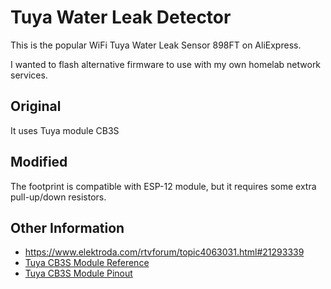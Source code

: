
# Tuya Water Leak Detector

This is the popular WiFi Tuya Water Leak Sensor 898FT on AliExpress.

I wanted to flash alternative firmware to use with my own homelab network services.

## Original

It uses Tuya module CB3S

## Modified

The footprint is compatible with ESP-12 module, but it requires some extra pull-up/down resistors.

## Other Information

 * https://www.elektroda.com/rtvforum/topic4063031.html#21293339
 * [Tuya CB3S Module Reference](CB3S-tuya-wifi-module-ESP12-compatible.pdf)
 * [Tuya CB3S Module Pinout](tuya-cb3s-pinout.png)
